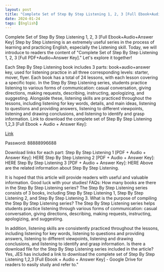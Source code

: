 ```yaml
---
layout: post
title: "Complete Set of Step By Step Listening 1, 2, 3 [Full Ebook+Audio+Answer Key]"
date: 2024-01-24
tags: [English]
---
```

Complete Set of Step By Step Listening 1, 2, 3 [Full Ebook+Audio+Answer Key]
Step by Step Listening is an extremely useful series in the process of learning and practicing English, especially the Listening skill. Today, we will introduce to readers the content of "Complete Set of Step By Step Listening 1, 2, 3 [Full PDF+Audio+Answer Key]." Let's explore it together! 

<!--more-->

Each Step By Step Listening book includes 3 parts: book+audio+answer key, used for listening practice in all three corresponding levels: starter, mover, flyer. Each book has a total of 24 lessons, with each lesson covering a specific topic. In the Step By Step Listening series, students practice listening to various forms of communication: casual conversation, giving directions, making requests, describing, instructing, apologizing, and suggesting. Alongside these, listening skills are practiced throughout the lessons, including listening for key words, details, and main ideas, listening to questions and providing answers, listening to different viewpoints, listening and drawing conclusions, and listening to identify and grasp information. Link to download the complete set of Step By Step Listening 1,2,3 [Full Ebook + Audio + Answer Key]: 

<p><a href="https://drive.google.com/drive/folders/1KHErs7Eb4wAiItVyV4WeVK9eyBFJLpEw">Link</a></p>

<p>Password: 88888996688 </p>

Download links for each part: Step By Step Listening 1 [PDF + Audio + Answer Key]: HERE Step By Step Listening 2 [PDF + Audio + Answer Key]: HERE Step By Step Listening 3 [PDF + Audio + Answer Key]: HERE Above are the related information about Step By Step Listening. 

It is hoped that this article will provide readers with useful and valuable information. Good luck with your studies! FAQs: How many books are there in the Step By Step Listening series? The Step By Step Listening series consists of 3 books, including Step By Step Listening 1, Step By Step Listening 2, and Step By Step Listening 3. What is the purpose of compiling the Step By Step Listening series? The Step By Step Listening series helps students practice listening through various forms of communication: casual conversation, giving directions, describing, making requests, instructing, apologizing, and suggesting. 

In addition, listening skills are consistently practiced throughout the lessons, including listening for key words, listening to questions and providing answers, listening to different viewpoints, listening and drawing conclusions, and listening to identify and grasp information. Is there a download file for the Step By Step Listening series included in the article? Yes, JES has included a link to download the complete set of Step By Step Listening 1,2,3 [Full Ebook + Audio + Answer Key] - Google Drive for readers to easily study and refer to."

